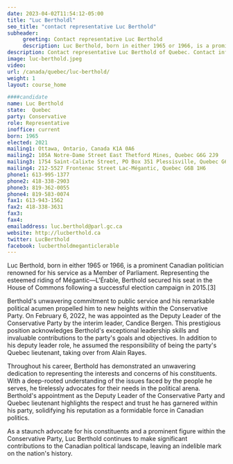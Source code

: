 ```yaml
---
date: 2023-04-02T11:54:12-05:00
title: "Luc Bertholdl"
seo_title: "contact representative Luc Berthold"
subheader:
     greeting: Contact representative Luc Berthold
     description: Luc Berthold, born in either 1965 or 1966, is a prominent Canadian politician renowned for his service as a Member of Parliament.
description: Contact representative Luc Berthold of Quebec. Contact information for Luc Berthold includes email address, phone number, and mailing address.
image: luc-berthold.jpeg
video:
url: /canada/quebec/luc-berthold/
weight: 1
layout: course_home

####candidate
name: Luc Berthold
state:	Quebec
party: Conservative
role: Representative
inoffice: current
born: 1965
elected: 2021
mailing1: Ottawa, Ontario, Canada K1A 0A6
mailing2: 105A Notre-Dame Street East Thetford Mines, Quebec G6G 2J9
mailing3: 1754 Saint-Calixte Street, PO Box 351 Plessisville, Quebec G6L 1R3
mailing4: 212-5527 Frontenac Street Lac-Mégantic, Quebec G6B 1H6
phone1: 613-995-1377
phone2: 418-338-2903
phone3: 819-362-0055
phone4: 819-583-0074
fax1: 613-943-1562
fax2: 418-338-3631
fax3:
fax4:
emailaddress: luc.berthold@parl.gc.ca
website: http://lucberthold.ca
twitter: LucBerthold
facebook: lucbertholdmeganticlerable
---
```


Luc Berthold, born in either 1965 or 1966, is a prominent Canadian politician renowned for his service as a Member of Parliament. Representing the esteemed riding of Mégantic—L'Érable, Berthold secured his seat in the House of Commons following a successful election campaign in 2015.[3]

Berthold's unwavering commitment to public service and his remarkable political acumen propelled him to new heights within the Conservative Party. On February 6, 2022, he was appointed as the Deputy Leader of the Conservative Party by the interim leader, Candice Bergen. This prestigious position acknowledges Berthold's exceptional leadership skills and invaluable contributions to the party's goals and objectives. In addition to his deputy leader role, he assumed the responsibility of being the party's Quebec lieutenant, taking over from Alain Rayes.

Throughout his career, Berthold has demonstrated an unwavering dedication to representing the interests and concerns of his constituents. With a deep-rooted understanding of the issues faced by the people he serves, he tirelessly advocates for their needs in the political arena. Berthold's appointment as the Deputy Leader of the Conservative Party and Quebec lieutenant highlights the respect and trust he has garnered within his party, solidifying his reputation as a formidable force in Canadian politics.

As a staunch advocate for his constituents and a prominent figure within the Conservative Party, Luc Berthold continues to make significant contributions to the Canadian political landscape, leaving an indelible mark on the nation's history.
